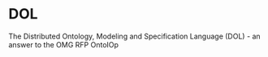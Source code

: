 DOL
===

The Distributed Ontology, Modeling and Specification Language (DOL) - an answer to the OMG RFP OntoIOp
